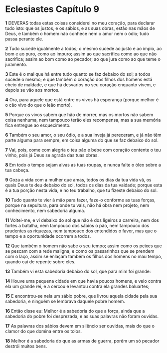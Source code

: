 # Eclesiastes Capítulo 9

**1** 	DEVERAS todas estas coisas considerei no meu coração, para declarar tudo isto: que os justos, e os sábios, e as suas obras, estão nas mãos de Deus, e também o homem não conhece nem o amor nem o ódio; tudo passa perante ele.

**2** 	Tudo sucede igualmente a todos; o mesmo sucede ao justo e ao ímpio, ao bom e ao puro, como ao impuro; assim ao que sacrifica como ao que não sacrifica; assim ao bom como ao pecador; ao que jura como ao que teme o juramento.

**3** 	Este é o mal que há entre tudo quanto se faz debaixo do sol; a todos sucede o mesmo; e que também o coração dos filhos dos homens está cheio de maldade, e que há desvarios no seu coração enquanto vivem, e depois se vão aos mortos.

**4** 	Ora, para aquele que está entre os vivos há esperança (porque melhor é o cão vivo do que o leão morto).

**5** 	Porque os vivos sabem que hão de morrer, mas os mortos não sabem coisa nenhuma, nem tampouco terão eles recompensa, mas a sua memória fica entregue ao esquecimento.

**6** 	Também o seu amor, o seu ódio, e a sua inveja já pereceram, e já não têm parte alguma para sempre, em coisa alguma do que se faz debaixo do sol.

**7** 	Vai, pois, come com alegria o teu pão e bebe com coração contente o teu vinho, pois já Deus se agrada das tuas obras.

**8** 	Em todo o tempo sejam alvas as tuas roupas, e nunca falte o óleo sobre a tua cabeça.

**9** 	Goza a vida com a mulher que amas, todos os dias da tua vida vã, os quais Deus te deu debaixo do sol, todos os dias da tua vaidade; porque esta é a tua porção nesta vida, e no teu trabalho, que tu fizeste debaixo do sol.

**10** 	Tudo quanto te vier à mão para fazer, faze-o conforme as tuas forças, porque na sepultura, para onde tu vais, não há obra nem projeto, nem conhecimento, nem sabedoria alguma.

**11** 	Voltei-me, e vi debaixo do sol que não é dos ligeiros a carreira, nem dos fortes a batalha, nem tampouco dos sábios o pão, nem tampouco dos prudentes as riquezas, nem tampouco dos entendidos o favor, mas que o tempo e a oportunidade ocorrem a todos.

**12** 	Que também o homem não sabe o seu tempo; assim como os peixes que se pescam com a rede maligna, e como os passarinhos que se prendem com o laço, assim se enlaçam também os filhos dos homens no mau tempo, quando cai de repente sobre eles.

**13** 	Também vi esta sabedoria debaixo do sol, que para mim foi grande:

**14** 	Houve uma pequena cidade em que havia poucos homens, e veio contra ela um grande rei, e a cercou e levantou contra ela grandes baluartes;

**15** 	E encontrou-se nela um sábio pobre, que livrou aquela cidade pela sua sabedoria, e ninguém se lembrava daquele pobre homem.

**16** 	Então disse eu: Melhor é a sabedoria do que a força, ainda que a sabedoria do pobre foi desprezada, e as suas palavras não foram ouvidas.

**17** 	As palavras dos sábios devem em silêncio ser ouvidas, mais do que o clamor do que domina entre os tolos.

**18** 	Melhor é a sabedoria do que as armas de guerra, porém um só pecador destrói muitos bens.

